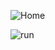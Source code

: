  
<aside>
  
  ![Home](https://github.com/user-attachments/assets/9fbc1319-7ff3-4c51-9d22-9b1cce096e9b)
  
</aside>


<aside>
  
  ![run](https://github.com/user-attachments/assets/d9be6dce-c621-4c54-9f89-4c920b301dd3)
  

</aside>
